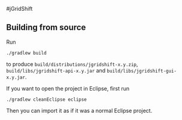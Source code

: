 #jGridShift

## Building from source
Run
```shell
./gradlew build
```
to produce `build/distributions/jgridshift-x.y.zip`, `build/libs/jgridshift-api-x.y.jar` and `build/libs/jgridshift-gui-x.y.jar`.

If you want to open the project in Eclipse, first run
```shell
./gradlew cleanEclipse eclipse
```
Then you can import it as if it was a normal Eclipse project.
